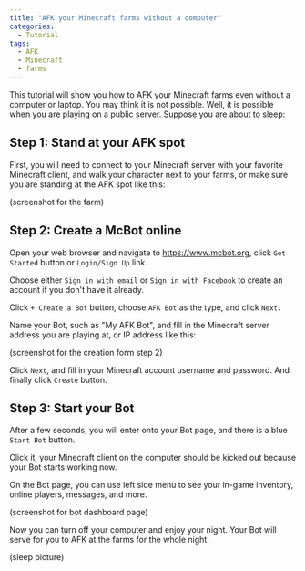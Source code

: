 ```yaml
---
title: "AFK your Minecraft farms without a computer"
categories:
  - Tutorial
tags:
  - AFK
  - Minecraft
  - farms
---
```


This tutorial will show you how to AFK your Minecraft farms even without a computer or laptop.
You may think it is not possible. Well, it is possible when you are playing on a public server.
Suppose you are about to sleep:

## Step 1: Stand at your AFK spot

First, you will need to connect to your Minecraft server with your favorite Minecraft client, and walk your character
next to your farms, or make sure you are standing at the AFK spot like this:

(screenshot for the farm)

## Step 2: Create a McBot online

Open your web browser and navigate to https://www.mcbot.org, click `Get Started` button or `Login/Sign Up` link.

Choose either `Sign in with email` or `Sign in with Facebook` to create an account if you don't have it already.

Click `+ Create a Bot` button, choose `AFK Bot` as the type, and click `Next`.

Name your Bot, such as "My AFK Bot", and fill in the Minecraft server address you are playing at, or IP address like this:

(screenshot for the creation form step 2)

Click `Next`, and fill in your Minecraft account username and password. And finally click `Create` button.

## Step 3: Start your Bot

After a few seconds, you will enter onto your Bot page, and there is a blue `Start Bot` button. 

Click it, your Minecraft client on the computer should be kicked out because your Bot starts working now.

On the Bot page, you can use left side menu to see your in-game inventory, online players, messages, and more.

(screenshot for bot dashboard page)

Now you can turn off your computer and enjoy your night. Your Bot will serve for you to AFK at the farms for the whole night.

(sleep picture)
